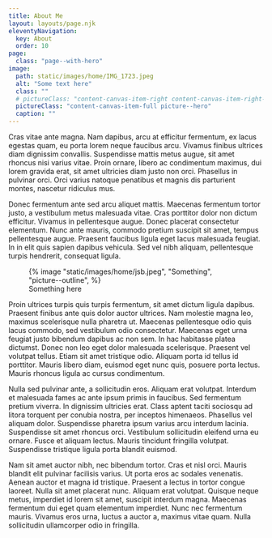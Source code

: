 ```yaml
---
title: About Me
layout: layouts/page.njk
eleventyNavigation:
  key: About
  order: 10
page:
  class: "page--with-hero"
image:
  path: static/images/home/IMG_1723.jpeg
  alt: "Some text here"
  class: ""
  # pictureClass: "content-canvas-item-right content-canvas-item-right--span-3"
  pictureClass: "content-canvas-item-full picture--hero"
  caption: ""
---
```


Cras vitae ante magna. Nam dapibus, arcu at efficitur fermentum, ex lacus egestas quam, eu porta lorem neque faucibus arcu. Vivamus finibus ultrices diam dignissim convallis. Suspendisse mattis metus augue, sit amet rhoncus nisi varius vitae. Proin ornare, libero ac condimentum maximus, dui lorem gravida erat, sit amet ultricies diam justo non orci. Phasellus in pulvinar orci. Orci varius natoque penatibus et magnis dis parturient montes, nascetur ridiculus mus.

Donec fermentum ante sed arcu aliquet mattis. Maecenas fermentum tortor justo, a vestibulum metus malesuada vitae. Cras porttitor dolor non dictum efficitur. Vivamus in pellentesque augue. Donec placerat consectetur elementum. Nunc ante mauris, commodo pretium suscipit sit amet, tempus pellentesque augue. Praesent faucibus ligula eget lacus malesuada feugiat. In in elit quis sapien dapibus vehicula. Sed vel nibh aliquam, pellentesque turpis hendrerit, consequat ligula.

<figure class="content-canvas-item-wide picture--block">
  {% image "static/images/home/jsb.jpeg", "Something", "picture--outline", %}
  <figcaption>Something here</figcaption>
</figure>

Proin ultrices turpis quis turpis fermentum, sit amet dictum ligula dapibus. Praesent finibus ante quis dolor auctor ultrices. Nam molestie magna leo, maximus scelerisque nulla pharetra ut. Maecenas pellentesque odio quis lacus commodo, sed vestibulum odio consectetur. Maecenas eget urna feugiat justo bibendum dapibus ac non sem. In hac habitasse platea dictumst. Donec non leo eget dolor malesuada scelerisque. Praesent vel volutpat tellus. Etiam sit amet tristique odio. Aliquam porta id tellus id porttitor. Mauris libero diam, euismod eget nunc quis, posuere porta lectus. Mauris rhoncus ligula ac cursus condimentum.

Nulla sed pulvinar ante, a sollicitudin eros. Aliquam erat volutpat. Interdum et malesuada fames ac ante ipsum primis in faucibus. Sed fermentum pretium viverra. In dignissim ultricies erat. Class aptent taciti sociosqu ad litora torquent per conubia nostra, per inceptos himenaeos. Phasellus vel aliquam dolor. Suspendisse pharetra ipsum varius arcu interdum lacinia. Suspendisse sit amet rhoncus orci. Vestibulum sollicitudin eleifend urna eu ornare. Fusce et aliquam lectus. Mauris tincidunt fringilla volutpat. Suspendisse tristique ligula porta blandit euismod.

Nam sit amet auctor nibh, nec bibendum tortor. Cras et nisl orci. Mauris blandit elit pulvinar facilisis varius. Ut porta eros ac sodales venenatis. Aenean auctor et magna id tristique. Praesent a lectus in tortor congue laoreet. Nulla sit amet placerat nunc. Aliquam erat volutpat. Quisque neque metus, imperdiet id lorem sit amet, suscipit interdum magna. Maecenas fermentum dui eget quam elementum imperdiet. Nunc nec fermentum mauris. Vivamus eros urna, luctus a auctor a, maximus vitae quam. Nulla sollicitudin ullamcorper odio in fringilla.

